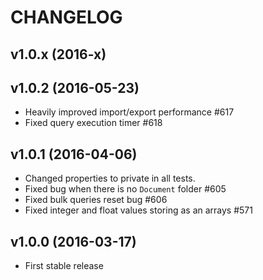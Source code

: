 # CHANGELOG
## v1.0.x (2016-x)

## v1.0.2 (2016-05-23)
- Heavily improved import/export performance #617
- Fixed query execution timer #618

## v1.0.1 (2016-04-06)
- Changed properties to private in all tests.
- Fixed bug when there is no `Document` folder #605
- Fixed bulk queries reset bug #606
- Fixed integer and float values storing as an arrays #571

## v1.0.0 (2016-03-17)   
- First stable release
